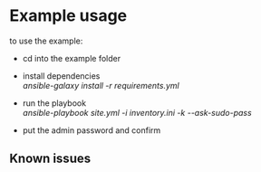 
# Example usage

to use the example:
- cd into the example folder

- install dependencies \
  *ansible-galaxy install -r requirements.yml*

- run the playbook \
  *ansible-playbook site.yml -i inventory.ini -k --ask-sudo-pass*

- put the admin password and confirm

## Known issues

